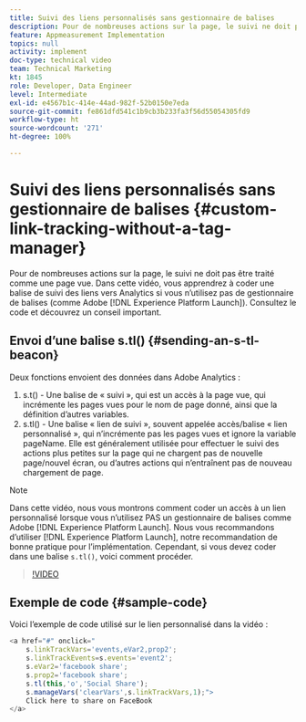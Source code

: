 ```yaml
---
title: Suivi des liens personnalisés sans gestionnaire de balises
description: Pour de nombreuses actions sur la page, le suivi ne doit pas être traité comme une page vue. Dans cette vidéo, vous apprendrez à coder une balise de suivi des liens vers Analytics si vous n’utilisez pas de gestionnaire de balises (comme Experience Platform Launch). Consultez le code et découvrez un conseil important.
feature: Appmeasurement Implementation
topics: null
activity: implement
doc-type: technical video
team: Technical Marketing
kt: 1845
role: Developer, Data Engineer
level: Intermediate
exl-id: e4567b1c-414e-44ad-982f-52b0150e7eda
source-git-commit: fe861dfd541c1b9cb3b233fa3f56d55054305fd9
workflow-type: ht
source-wordcount: '271'
ht-degree: 100%

---
```


# Suivi des liens personnalisés sans gestionnaire de balises {#custom-link-tracking-without-a-tag-manager}

Pour de nombreuses actions sur la page, le suivi ne doit pas être traité comme une page vue. Dans cette vidéo, vous apprendrez à coder une balise de suivi des liens vers Analytics si vous n’utilisez pas de gestionnaire de balises (comme Adobe [!DNL Experience Platform Launch]). Consultez le code et découvrez un conseil important.

## Envoi d’une balise s.tl() {#sending-an-s-tl-beacon}

Deux fonctions envoient des données dans Adobe Analytics :

1. s.t() - Une balise de « suivi », qui est un accès à la page vue, qui incrémente les pages vues pour le nom de page donné, ainsi que la définition d’autres variables.
1. s.tl() - Une balise « lien de suivi », souvent appelée accès/balise « lien personnalisé », qui n’incrémente pas les pages vues et ignore la variable pageName. Elle est généralement utilisée pour effectuer le suivi des actions plus petites sur la page qui ne chargent pas de nouvelle page/nouvel écran, ou d’autres actions qui n’entraînent pas de nouveau chargement de page.

>[!NOTE]
>
>Dans cette vidéo, nous vous montrons comment coder un accès à un lien personnalisé lorsque vous n’utilisez PAS un gestionnaire de balises comme Adobe [!DNL Experience Platform Launch]. Nous vous recommandons d’utiliser [!DNL Experience Platform Launch], notre recommandation de bonne pratique pour l’implémentation. Cependant, si vous devez coder dans une balise `s.tl()`, voici comment procéder.

>[!VIDEO](https://video.tv.adobe.com/v/25832/?quality=12)

## Exemple de code {#sample-code}

Voici l’exemple de code utilisé sur le lien personnalisé dans la vidéo :

```JavaScript
<a href="#" onclick="
    s.linkTrackVars='events,eVar2,prop2';
    s.linkTrackEvents=s.events='event2';
    s.eVar2='facebook share';
    s.prop2='facebook share';
    s.tl(this,'o','Social Share');
    s.manageVars('clearVars',s.linkTrackVars,1);">
    Click here to share on FaceBook
</a>
```
